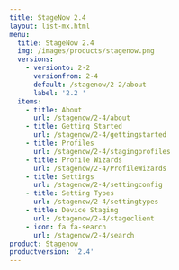 ```yaml
---
title: StageNow 2.4
layout: list-mx.html
menu:
  title: StageNow 2.4
  img: /images/products/stagenow.png
  versions:
    - versionto: 2-2
      versionfrom: 2-4
      default: /stagenow/2-2/about
      label: '2.2 '
  items:
    - title: About
      url: /stagenow/2-4/about
    - title: Getting Started
      url: /stagenow/2-4/gettingstarted
    - title: Profiles
      url: /stagenow/2-4/stagingprofiles
    - title: Profile Wizards
      url: /stagenow/2-4/ProfileWizards
    - title: Settings
      url: /stagenow/2-4/settingconfig
    - title: Setting Types
      url: /stagenow/2-4/settingtypes
    - title: Device Staging
      url: /stagenow/2-4/stageclient
    - icon: fa fa-search
      url: /stagenow/2-4/search
product: Stagenow
productversion: '2.4'
---
```












